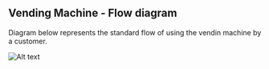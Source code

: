 ## Vending Machine - Flow diagram

Diagram below represents the standard flow of using the vendin machine by a customer.

![Alt text](vm-flow-diagram.png?raw=true "Flow-chart diagram")